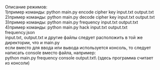 Описание режимов:\
1)пример команды: python main.py encode cipher<caesar or vigenere> key input.txt output.txt\
2)пример команды: python main.py decode cipher<caesar or vigenere> key input.txt output.txt\
3)пример команды: python main.py frequency input.txt output.txt\
4)пример команды: python main.py hack input.txt output.txt frequency.json\
input.txt, output.txt и другие файлы следует расположить в той же директории, что и main.py\
если вместо для ввода или вывода используется консоль, то следует написать console вместо файла, например:\
python main.py frequency console output.txt\   (здесь программа считает из консоли)
